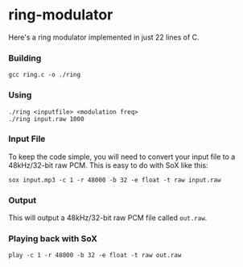 # ring-modulator
Here's a ring modulator implemented in just 22 lines of C.
### Building
```
gcc ring.c -o ./ring
```
### Using
```
./ring <inputfile> <modulation freq>
./ring input.raw 1000
```
### Input File
To keep the code simple, you will need to convert your input file to a 48kHz/32-bit raw PCM. This is easy to do with SoX like this:
```
sox input.mp3 -c 1 -r 48000 -b 32 -e float -t raw input.raw
```
### Output
This will output a 48kHz/32-bit raw PCM file called `out.raw`.

### Playing back with SoX
```
play -c 1 -r 48000 -b 32 -e float -t raw out.raw
```
